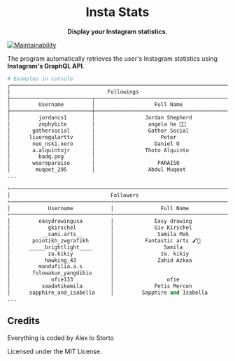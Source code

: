<h1 align="center">Insta Stats</h1>

<p align="center">
  <b>Display your Instagram statistics.</b>
</p>

[![Maintainability](https://img.shields.io/codeclimate/maintainability/alexlostorto/github-streak?style=for-the-badge&message=Code+Climate&labelColor=222222&logo=Code+Climate&logoColor=FFFFFF)](https://codeclimate.com/github/alexlostorto/github-streak/maintainability)

The program automatically retrieves the user's Instagram statistics using **Instagram's GraphQL API**.

```python
# Examples in console
╭─────────────────────────────────────────────────────────────────────────╮
│                               Followings                                │  
├──────────────────────────┬──────────────────────────────────────────────┤  
│         Username         │                   Full Name                  │  
├──────────────────────────┼──────────────────────────────────────────────┤  
│         jordancs1        │                Jordan Shepherd               │  
│         zephybite        │                 angela he 💫😈              │
│       gathersocial       │                 Gather Social                │  
│      liveregularttv      │                     Peter                    │  
│       neo_nski.xero      │                   Daniel O                   │  
│       a.alquintojr       │                Thoto Alquinto                │
│         badq.png         │                                              │
│       weareparaiso       │                    PARAISO                   │
│        muqeet_295        │                 Abdul Muqeet                 │
...

+──────────────────────────────────────────────────────────────────────────+
│                                Followers                                 │
+────────────────────────────────+─────────────────────────────────────────+
│            Username            │               Full Name                 │
+────────────────────────────────+─────────────────────────────────────────+
│         easydrawingusa         │             Easy drawing                │
│            gkirschel           │             Giv Kirschel                │
│          __sami.arts__         │              Samila Mak                 │
│       poiotikh_zwgrafikh       │          Fantastic arts 🖌️🎨           │
│      _____brightlight____      │                Samila                   │
│            za.kikiy            │               za. kikiy                 │
│           hawking_43           │              Zahid Azkaa                │
│         mandafilia.a.s         │                                         │
│       folowakun_yangdibio      │                                         │
│             ofie133            │                 ofie                    │
│          saadatikamila         │             Petis Mercon                │
│      sapphire_and_isabella     │         Sapphire and Isabella           │
...
```

## Credits

Everything is coded by Alex lo Storto

Licensed under the MIT License.

